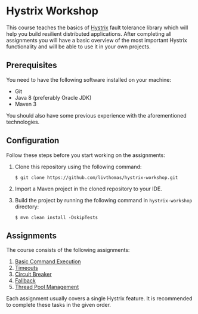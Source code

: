 # Hystrix Workshop

This course teaches the basics of [Hystrix](https://github.com/Netflix/Hystrix) fault tolerance library which will help you build resilient distributed applications.
After completing all assignments you will have a basic overview of the most important Hystrix functionality and will be able to use it in your own projects.

## Prerequisites

You need to have the following software installed on your machine:

* Git
* Java 8 (preferably Oracle JDK)
* Maven 3

You should also have some previous experience with the aforementioned technologies.

## Configuration

Follow these steps before you start working on the assignments:

1. Clone this repository using the following command:
    ```
    $ git clone https://github.com/livthomas/hystrix-workshop.git
    ```

2. Import a Maven project in the cloned repository to your IDE.
3. Build the project by running the following command in `hystrix-workshop` directory:
    ```
    $ mvn clean install -DskipTests
    ```

## Assignments

The course consists of the following assignments:

1. [Basic Command Execution](https://github.com/livthomas/hystrix-workshop/tree/master/01-command)
1. [Timeouts](https://github.com/livthomas/hystrix-workshop/tree/master/02-timeout)
1. [Circuit Breaker](https://github.com/livthomas/hystrix-workshop/tree/master/03-circuit-breaker)
1. [Fallback](https://github.com/livthomas/hystrix-workshop/tree/master/04-fallback)
1. [Thread Pool Management](https://github.com/livthomas/hystrix-workshop/tree/master/05-thread-pool)

Each assignment usually covers a single Hystrix feature.
It is recommended to complete these tasks in the given order.
